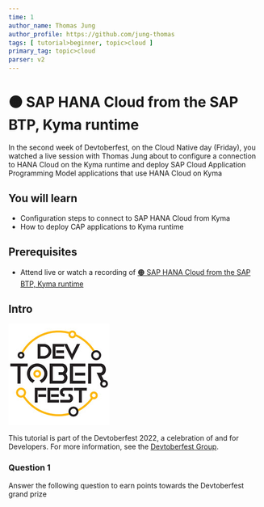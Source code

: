 ```yaml
---
time: 1
author_name: Thomas Jung
author_profile: https://github.com/jung-thomas
tags: [ tutorial>beginner, topic>cloud ]
primary_tag: topic>cloud
parser: v2
---
```


# 🟠 SAP HANA Cloud from the SAP BTP, Kyma runtime

<!-- description --> In the second week of Devtoberfest, on the Cloud Native day (Friday), you watched a live session with Thomas Jung about to configure a connection to HANA Cloud on the Kyma runtime and deploy SAP Cloud Application Programming Model applications that use HANA Cloud on Kyma

## You will learn

- Configuration steps to connect to SAP HANA Cloud from Kyma
- How to deploy CAP applications to Kyma runtime

## Prerequisites

- Attend live or watch a recording of [🟠 SAP HANA Cloud from the SAP BTP, Kyma runtime](https://groups.community.sap.com/t5/devtoberfest/sap-hana-cloud-from-the-sap-btp-kyma-runtime/ec-p/8869#M5)
  
## Intro

![Devtoberfest](Devtoberfest.jpg)

This tutorial is part of the Devtoberfest 2022, a celebration of and for Developers. For more information, see the [Devtoberfest Group](https://groups.community.sap.com/t5/devtoberfest/gh-p/Devtoberfest).

### Question 1

Answer the following question to earn points towards the Devtoberfest grand prize
